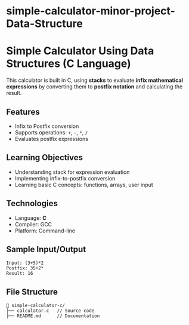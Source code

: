 # simple-calculator-minor-project-Data-Structure
# Simple Calculator Using Data Structures (C Language)

This calculator is built in C, using **stacks** to evaluate **infix mathematical expressions** by converting them to **postfix notation** and calculating the result.

## Features
- Infix to Postfix conversion
- Supports operations: `+`, `-`, `*`, `/`
- Evaluates postfix expressions

## Learning Objectives
- Understanding stack for expression evaluation
- Implementing infix-to-postfix conversion
- Learning basic C concepts: functions, arrays, user input

## Technologies
- Language: **C**
- Compiler: GCC
- Platform: Command-line

## Sample Input/Output
```
Input: (3+5)*2
Postfix: 35+2*
Result: 16
```

## File Structure
```
📁 simple-calculator-c/
├── calculator.c   // Source code
├── README.md      // Documentation
```


